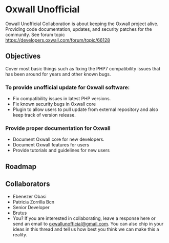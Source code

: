 # Oxwall Unofficial

Oxwall Unofficial Collaboration is about keeping the Oxwall project alive. Providing code documentation, updates, and security patches for the community. See forum topic https://developers.oxwall.com/forum/topic/66128

## Objectives
Cover most basic things such as fixing the PHP7 compatibility issues that has been around for years and other known bugs.

### To provide unofficial update for Oxwall software:
- Fix compatibility issues in latest PHP versions.
- Fix known security bugs in Oxwall core
- Plugin to allow users to pull update from external repository and also keep track of version release.

### Provide proper documentation for Oxwall
- Document Oxwall core for new developers.
- Document Oxwall features for users
- Provide tutorials and guidelines for new users

## Roadmap

## Collaborators
- Ebenezer Obasi
- Patricia Zorrilla Bcn
- Senior Developer
- Brutus
- You? If you are interested in collaborating, leave a response here or send an email to oxwallunofficial@gmail.com. You can also chip in your ideas in this thread and tell us how best you think we can make this a reality.

